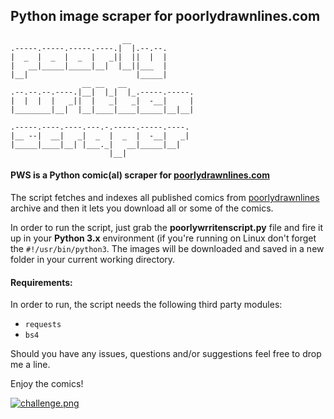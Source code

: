 ## Python image scraper for poorlydrawnlines.com
~~~
                         __
.-----.-----.-----.----.|  |.--.--.
|  _  |  _  |  _  |   _||  ||  |  |
|   __|_____|_____|__|  |__||___  |
|__|                        |_____|
                __ __   __
.--.--.--.----.|__|  |_|  |_.-----.-----.
|  |  |  |   _||  |   _|   _|  -__|     |
|________|__|  |__|____|____|_____|__|__|

.-----.----.----.---.-.-----.-----.----.
|__ --|  __|   _|  _  |  _  |  -__|   _|
|_____|____|__| |___._|   __|_____|__|
                      |__|
~~~

#### PWS is a Python comic(al) scraper for [poorlydrawnlines.com](poorlydrawnlines.com)

The script fetches and indexes all published comics from [poorlydrawnlines](poorlydrawnlines.com/archive) archive and then it lets you download all or some of the comics.

In order to run the script, just grab the **poorlywrritenscript.py** file and fire it up in your **Python 3.x** environment (if you're running on Linux don't forget the `#!/usr/bin/python3`. The images will be downloaded and saved in a new folder in your current working directory.

#### Requirements:
In order to run, the script needs the following third party modules:
+ `requests`
+ `bs4`

Should you have any issues, questions and/or suggestions feel free to drop me a line.

Enjoy the comics!

[![challenge.png](http://www.poorlydrawnlines.com/wp-content/uploads/2018/01/challenge.png)](http://www.poorlydrawnlines.com/wp-content/uploads/2018/01/challenge.png)
